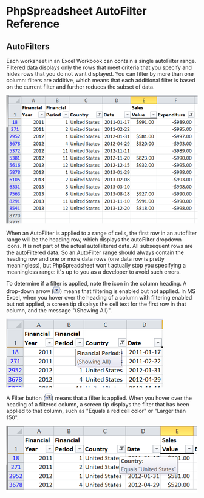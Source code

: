 # PhpSpreadsheet AutoFilter Reference


## AutoFilters

Each worksheet in an Excel Workbook can contain a single autoFilter range. Filtered data displays only the rows that meet criteria that you specify and hides rows that you do not want displayed. You can filter by more than one column: filters are additive, which means that each additional filter is based on the current filter and further reduces the subset of data.

![01-01-autofilter.png](./images/01-01-autofilter.png "")

When an AutoFilter is applied to a range of cells, the first row in an autofilter range will be the heading row, which displays the autoFilter dropdown icons. It is not part of the actual autoFiltered data. All subsequent rows are the autoFiltered data. So an AutoFilter range should always contain the heading row and one or more data rows (one data row is pretty meaningless), but PhpSpreadsheet won't actually stop you specifying a meaningless range: it's up to you as a developer to avoid such errors.

To determine if a filter is applied, note the icon in the column heading. A drop-down arrow (![01-03-filter-icon-1.png](./images/01-03-filter-icon-1.png "")) means that filtering is enabled but not applied. In MS Excel, when you hover over the heading of a column with filtering enabled but not applied, a screen tip displays the cell text for the first row in that column, and the message "(Showing All)".

![01-02-autofilter.png](./images/01-02-autofilter.png "")


A Filter button (![01-03-filter-icon-2.png](./images/01-03-filter-icon-2.png "")) means that a filter is applied. When you hover over the heading of a filtered column, a screen tip displays the filter that has been applied to that column, such as "Equals a red cell color" or "Larger than 150".

![01-04-autofilter.png](./images/01-04-autofilter.png "")
